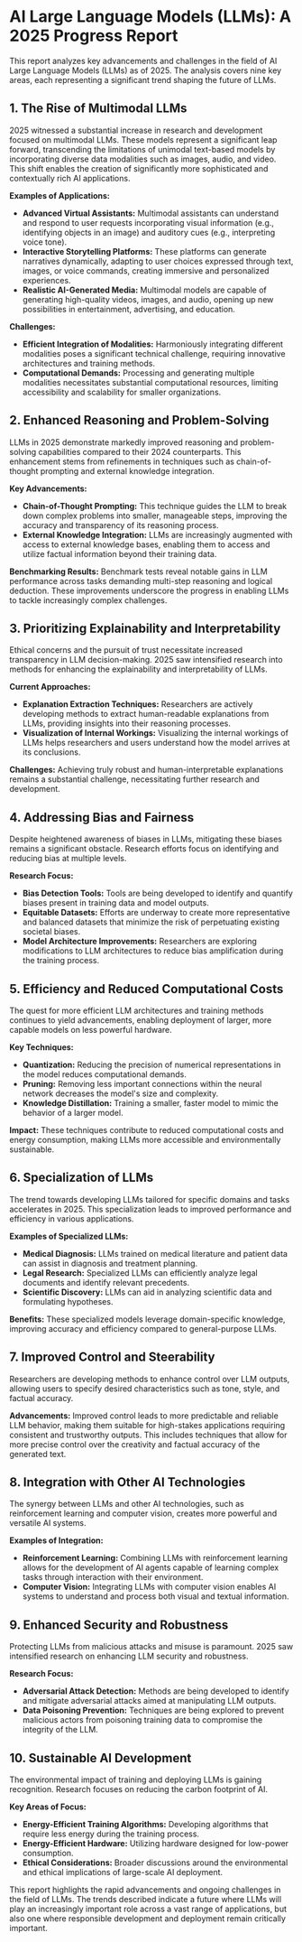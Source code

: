 # AI Large Language Models (LLMs): A 2025 Progress Report

This report analyzes key advancements and challenges in the field of AI Large Language Models (LLMs) as of 2025.  The analysis covers nine key areas, each representing a significant trend shaping the future of LLMs.

## 1. The Rise of Multimodal LLMs

2025 witnessed a substantial increase in research and development focused on multimodal LLMs.  These models represent a significant leap forward, transcending the limitations of unimodal text-based models by incorporating diverse data modalities such as images, audio, and video. This shift enables the creation of significantly more sophisticated and contextually rich AI applications.

**Examples of Applications:**

* **Advanced Virtual Assistants:**  Multimodal assistants can understand and respond to user requests incorporating visual information (e.g., identifying objects in an image) and auditory cues (e.g., interpreting voice tone).
* **Interactive Storytelling Platforms:**  These platforms can generate narratives dynamically, adapting to user choices expressed through text, images, or voice commands, creating immersive and personalized experiences.
* **Realistic AI-Generated Media:**  Multimodal models are capable of generating high-quality videos, images, and audio, opening up new possibilities in entertainment, advertising, and education.

**Challenges:**

* **Efficient Integration of Modalities:**  Harmoniously integrating different modalities poses a significant technical challenge, requiring innovative architectures and training methods.
* **Computational Demands:**  Processing and generating multiple modalities necessitates substantial computational resources, limiting accessibility and scalability for smaller organizations.


## 2. Enhanced Reasoning and Problem-Solving

LLMs in 2025 demonstrate markedly improved reasoning and problem-solving capabilities compared to their 2024 counterparts.  This enhancement stems from refinements in techniques such as chain-of-thought prompting and external knowledge integration.

**Key Advancements:**

* **Chain-of-Thought Prompting:** This technique guides the LLM to break down complex problems into smaller, manageable steps, improving the accuracy and transparency of its reasoning process.
* **External Knowledge Integration:** LLMs are increasingly augmented with access to external knowledge bases, enabling them to access and utilize factual information beyond their training data.

**Benchmarking Results:**  Benchmark tests reveal notable gains in LLM performance across tasks demanding multi-step reasoning and logical deduction.  These improvements underscore the progress in enabling LLMs to tackle increasingly complex challenges.


## 3. Prioritizing Explainability and Interpretability

Ethical concerns and the pursuit of trust necessitate increased transparency in LLM decision-making.  2025 saw intensified research into methods for enhancing the explainability and interpretability of LLMs.

**Current Approaches:**

* **Explanation Extraction Techniques:** Researchers are actively developing methods to extract human-readable explanations from LLMs, providing insights into their reasoning processes.
* **Visualization of Internal Workings:**  Visualizing the internal workings of LLMs helps researchers and users understand how the model arrives at its conclusions.

**Challenges:**  Achieving truly robust and human-interpretable explanations remains a substantial challenge, necessitating further research and development.


## 4. Addressing Bias and Fairness

Despite heightened awareness of biases in LLMs, mitigating these biases remains a significant obstacle.  Research efforts focus on identifying and reducing bias at multiple levels.

**Research Focus:**

* **Bias Detection Tools:**  Tools are being developed to identify and quantify biases present in training data and model outputs.
* **Equitable Datasets:**  Efforts are underway to create more representative and balanced datasets that minimize the risk of perpetuating existing societal biases.
* **Model Architecture Improvements:**  Researchers are exploring modifications to LLM architectures to reduce bias amplification during the training process.


## 5. Efficiency and Reduced Computational Costs

The quest for more efficient LLM architectures and training methods continues to yield advancements, enabling deployment of larger, more capable models on less powerful hardware.

**Key Techniques:**

* **Quantization:**  Reducing the precision of numerical representations in the model reduces computational demands.
* **Pruning:**  Removing less important connections within the neural network decreases the model's size and complexity.
* **Knowledge Distillation:**  Training a smaller, faster model to mimic the behavior of a larger model.

**Impact:** These techniques contribute to reduced computational costs and energy consumption, making LLMs more accessible and environmentally sustainable.


## 6. Specialization of LLMs

The trend towards developing LLMs tailored for specific domains and tasks accelerates in 2025. This specialization leads to improved performance and efficiency in various applications.

**Examples of Specialized LLMs:**

* **Medical Diagnosis:**  LLMs trained on medical literature and patient data can assist in diagnosis and treatment planning.
* **Legal Research:**  Specialized LLMs can efficiently analyze legal documents and identify relevant precedents.
* **Scientific Discovery:**  LLMs can aid in analyzing scientific data and formulating hypotheses.

**Benefits:**  These specialized models leverage domain-specific knowledge, improving accuracy and efficiency compared to general-purpose LLMs.


## 7. Improved Control and Steerability

Researchers are developing methods to enhance control over LLM outputs, allowing users to specify desired characteristics such as tone, style, and factual accuracy.

**Advancements:**  Improved control leads to more predictable and reliable LLM behavior, making them suitable for high-stakes applications requiring consistent and trustworthy outputs.  This includes techniques that allow for more precise control over the creativity and factual accuracy of the generated text.


## 8. Integration with Other AI Technologies

The synergy between LLMs and other AI technologies, such as reinforcement learning and computer vision, creates more powerful and versatile AI systems.

**Examples of Integration:**

* **Reinforcement Learning:**  Combining LLMs with reinforcement learning allows for the development of AI agents capable of learning complex tasks through interaction with their environment.
* **Computer Vision:**  Integrating LLMs with computer vision enables AI systems to understand and process both visual and textual information.


## 9. Enhanced Security and Robustness

Protecting LLMs from malicious attacks and misuse is paramount.  2025 saw intensified research on enhancing LLM security and robustness.

**Research Focus:**

* **Adversarial Attack Detection:**  Methods are being developed to identify and mitigate adversarial attacks aimed at manipulating LLM outputs.
* **Data Poisoning Prevention:**  Techniques are being explored to prevent malicious actors from poisoning training data to compromise the integrity of the LLM.

## 10. Sustainable AI Development

The environmental impact of training and deploying LLMs is gaining recognition.  Research focuses on reducing the carbon footprint of AI.

**Key Areas of Focus:**

* **Energy-Efficient Training Algorithms:**  Developing algorithms that require less energy during the training process.
* **Energy-Efficient Hardware:**  Utilizing hardware designed for low-power consumption.
* **Ethical Considerations:**  Broader discussions around the environmental and ethical implications of large-scale AI deployment.

This report highlights the rapid advancements and ongoing challenges in the field of LLMs.  The trends described indicate a future where LLMs will play an increasingly important role across a vast range of applications, but also one where responsible development and deployment remain critically important.